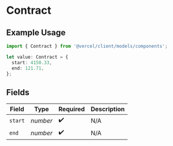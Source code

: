 # Contract

## Example Usage

```typescript
import { Contract } from '@vercel/client/models/components';

let value: Contract = {
  start: 4150.33,
  end: 121.71,
};
```

## Fields

| Field   | Type     | Required           | Description |
| ------- | -------- | ------------------ | ----------- |
| `start` | _number_ | :heavy_check_mark: | N/A         |
| `end`   | _number_ | :heavy_check_mark: | N/A         |
